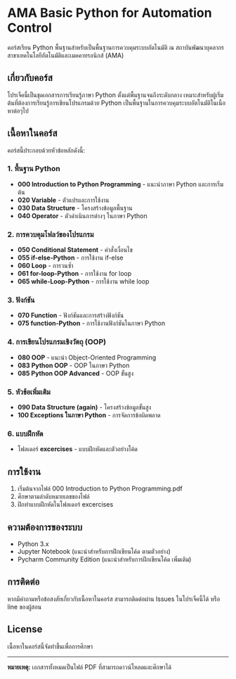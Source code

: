 # AMA Basic Python for Automation Control

คอร์สเรียน Python พื้นฐานสำหรับเป็นพื้นฐานการควบคุมระบบอัตโนมัติ ณ สถาบันพัฒนาบุคลากรสาขาเทคโนโลยีอัตโนมัติและเมคคาทรอนิกส์ (AMA)

## เกี่ยวกับคอร์ส

โปรเจ็คนี้เป็นชุดเอกสารการเรียนรู้ภาษา Python ตั้งแต่พื้นฐานจนถึงระดับกลาง เหมาะสำหรับผู้เริ่มต้นที่ต้องการเรียนรู้การเขียนโปรแกรมด้วย Python เป็นพื้นฐานในการควบคุมระบบอัตโนมัติในเนิ้อหาต่อๆไป

## เนื้อหาในคอร์ส

คอร์สนี้ประกอบด้วยหัวข้อหลักดังนี้:

### 1. พื้นฐาน Python
- **000 Introduction to Python Programming** - แนะนำภาษา Python และการเริ่มต้น
- **020 Variable** - ตัวแปรและการใช้งาน
- **030 Data Structure** - โครงสร้างข้อมูลพื้นฐาน
- **040 Operator** - ตัวดำเนินการต่างๆ ในภาษา Python

### 2. การควบคุมโฟลว์ของโปรแกรม
- **050 Conditional Statement** - คำสั่งเงื่อนไข
- **055 if-else-Python** - การใช้งาน if-else
- **060 Loop** - การวนซ้ำ
- **061 for-loop-Python** - การใช้งาน for loop
- **065 while-Loop-Python** - การใช้งาน while loop

### 3. ฟังก์ชัน
- **070 Function** - ฟังก์ชันและการสร้างฟังก์ชัน
- **075 function-Python** - การใช้งานฟังก์ชันในภาษา Python

### 4. การเขียนโปรแกรมเชิงวัตถุ (OOP)
- **080 OOP** - แนะนำ Object-Oriented Programming
- **083 Python OOP** - OOP ในภาษา Python
- **085 Python OOP Advanced** - OOP ขั้นสูง

### 5. หัวข้อเพิ่มเติม
- **090 Data Structure (again)** - โครงสร้างข้อมูลขั้นสูง
- **100 Exceptions ในภาษา Python** - การจัดการข้อผิดพลาด

### 6. แบบฝึกหัด
- โฟลเดอร์ **excercises** - แบบฝึกหัดและตัวอย่างโค้ด

## การใช้งาน

1. เริ่มต้นจากไฟล์ 000 Introduction to Python Programming.pdf
2. ศึกษาตามลำดับหมายเลขของไฟล์
3. ฝึกทำแบบฝึกหัดในโฟลเดอร์ excercises

## ความต้องการของระบบ

- Python 3.x
- Jupyter Notebook (แนะนำสำหรับการฝึกเขียนโค้ด ตามตัวอย่าง)
- Pycharm Community Edition (แนะนำสำหรับการฝึกเขียนโค้ด เพิ่มเติม)

## การติดต่อ

หากมีคำถามหรือข้อสงสัยเกี่ยวกับเนื้อหาในคอร์ส สามารถติดต่อผ่าน Issues ในโปรเจ็คนี้ได้
หรือ line ของผู้สอน

## License

เนื้อหาในคอร์สนี้จัดทำขึ้นเพื่อการศึกษา

---

**หมายเหตุ:** เอกสารทั้งหมดเป็นไฟล์ PDF ที่สามารถดาวน์โหลดและศึกษาได้
